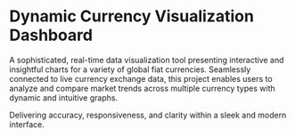 # Dynamic Currency Visualization Dashboard

A sophisticated, real-time data visualization tool presenting interactive and insightful charts for a variety of global fiat currencies. Seamlessly connected to live currency exchange data, this project enables users to analyze and compare market trends across multiple currency types with dynamic and intuitive graphs.

Delivering accuracy, responsiveness, and clarity within a sleek and modern interface.
